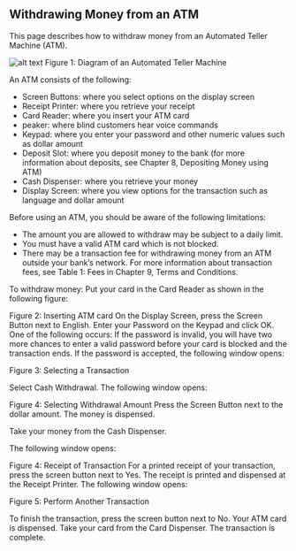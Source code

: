 ## Withdrawing Money from an ATM

This page describes how to withdraw money from an Automated Teller Machine (ATM).

![alt text](/stepbystep/bank1.png)
Figure 1: Diagram of an Automated Teller Machine

An ATM consists of the following:
- Screen Buttons: where you select options on the display screen
- Receipt Printer: where you retrieve your receipt
- Card Reader: where you insert your ATM card
- peaker: where blind customers hear voice commands
- Keypad: where you enter your password and other numeric values such as dollar amount
- Deposit Slot: where you deposit money to the bank (for more information about deposits, see Chapter 8, Depositing Money using ATM)
- Cash Dispenser: where you retrieve your money
- Display Screen: where you view options for the transaction such as language and dollar amount

Before using an ATM, you should be aware of the following limitations:
- The amount you are allowed to withdraw may be subject to a daily limit.
- You must have a valid ATM card which is not blocked.
- There may be a transaction fee for withdrawing money from an ATM outside your bank’s network. For more information about transaction fees, see Table 1: Fees in Chapter 9, Terms and Conditions.

To withdraw money:
Put your card in the Card Reader as shown in the following figure: 

Figure 2: Inserting ATM card
On the Display Screen, press the Screen Button next to English.
Enter your Password on the Keypad and click OK. One of the following occurs:
If the password is invalid, you will have two more chances to enter a valid password before your card is blocked and the transaction ends.
If the password is accepted, the following window opens:


Figure 3: Selecting a Transaction

Select Cash Withdrawal.
The following window opens:

Figure 4: Selecting Withdrawal Amount
Press the Screen Button next to the dollar amount.
The money is dispensed.

Take your money from the Cash Dispenser.

The following window opens:

Figure 4: Receipt of Transaction
For a printed receipt of your transaction, press the screen button next to Yes.
The receipt is printed and dispensed at the Receipt Printer.
The following window opens:

Figure 5: Perform Another Transaction

To finish the transaction, press the screen button next to No.
Your ATM card is dispensed. 
Take your card from the Card Dispenser.
The transaction is complete.
